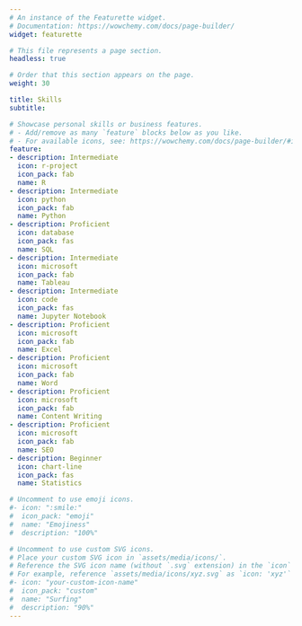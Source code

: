 ```yaml
---
# An instance of the Featurette widget.
# Documentation: https://wowchemy.com/docs/page-builder/
widget: featurette

# This file represents a page section.
headless: true

# Order that this section appears on the page.
weight: 30

title: Skills
subtitle:

# Showcase personal skills or business features.
# - Add/remove as many `feature` blocks below as you like.
# - For available icons, see: https://wowchemy.com/docs/page-builder/#icons
feature:
- description: Intermediate
  icon: r-project
  icon_pack: fab
  name: R
- description: Intermediate
  icon: python
  icon_pack: fab
  name: Python
- description: Proficient
  icon: database
  icon_pack: fas
  name: SQL
- description: Intermediate
  icon: microsoft
  icon_pack: fab
  name: Tableau
- description: Intermediate
  icon: code
  icon_pack: fas
  name: Jupyter Notebook
- description: Proficient
  icon: microsoft
  icon_pack: fab
  name: Excel
- description: Proficient
  icon: microsoft
  icon_pack: fab
  name: Word
- description: Proficient
  icon: microsoft
  icon_pack: fab
  name: Content Writing
- description: Proficient
  icon: microsoft
  icon_pack: fab
  name: SEO
- description: Beginner
  icon: chart-line
  icon_pack: fas
  name: Statistics

# Uncomment to use emoji icons.
#- icon: ":smile:"
#  icon_pack: "emoji"
#  name: "Emojiness"
#  description: "100%"  

# Uncomment to use custom SVG icons.
# Place your custom SVG icon in `assets/media/icons/`.
# Reference the SVG icon name (without `.svg` extension) in the `icon` field.
# For example, reference `assets/media/icons/xyz.svg` as `icon: 'xyz'`
#- icon: "your-custom-icon-name"
#  icon_pack: "custom"
#  name: "Surfing"
#  description: "90%"
---
```

